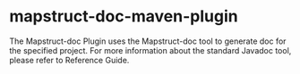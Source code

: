 # mapstruct-doc-maven-plugin
The Mapstruct-doc Plugin uses the Mapstruct-doc tool to generate doc for the specified project. For more information about the standard Javadoc tool, please refer to Reference Guide.
